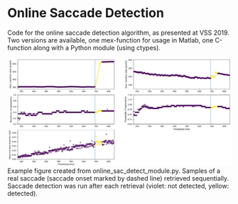 # Online Saccade Detection

Code for the online saccade detection algorithm, as presented at VSS 2019. Two versions are available, one mex-function for usage in Matlab, one C-function along with a Python module (using ctypes).

![real_saccade_simulation_1.png](https://raw.githubusercontent.com/richardschweitzer/OnlineSaccadeDetection/master/python/real_saccade_simulation_1.png)
Example figure created from online_sac_detect_module.py. Samples of a real saccade (saccade onset marked by dashed line) retrieved sequentially. Saccade detection was run after each retrieval (violet: not detected, yellow: detected). 

